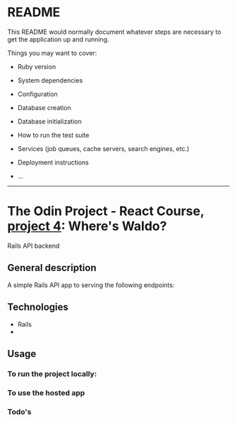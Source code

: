 
  # README

This README would normally document whatever steps are necessary to get the
application up and running.

Things you may want to cover:

* Ruby version

* System dependencies

* Configuration

* Database creation

* Database initialization

* How to run the test suite

* Services (job queues, cache servers, search engines, etc.)

* Deployment instructions

* ...

_______________________________________________________________________________________________________________

# The Odin Project - React Course, [project 4](https://www.theodinproject.com/lessons/react-new-where-s-waldo-a-photo-tagging-app#project-solution): Where's Waldo?

Rails API backend

## General description

A simple Rails API app to serving the following endpoints:

## Technologies

- Rails
- 

## Usage
  ### To run the project locally:

  ### To use the hosted app

### Todo's
  